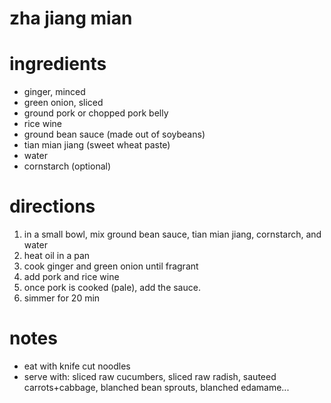 # zha jiang mian

# ingredients
- ginger, minced
- green onion, sliced
- ground pork or chopped pork belly
- rice wine
- ground bean sauce (made out of soybeans)
- tian mian jiang (sweet wheat paste)
- water
- cornstarch (optional)

# directions
1. in a small bowl, mix ground bean sauce, tian mian jiang, cornstarch, and
   water
1. heat oil in a pan
1. cook ginger and green onion until fragrant
1. add pork and rice wine 
1. once pork is cooked (pale), add the sauce.
1. simmer for 20 min

# notes
- eat with knife cut noodles
- serve with: sliced raw cucumbers, sliced raw radish, sauteed carrots+cabbage, blanched bean
  sprouts, blanched edamame...
